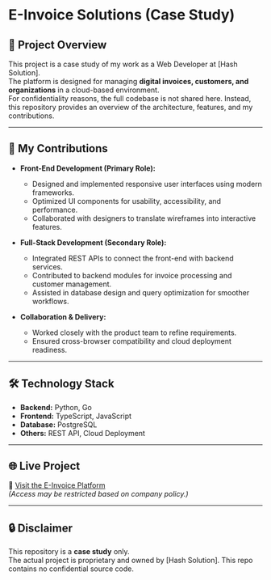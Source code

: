 # E-Invoice Solutions (Case Study)

## 📌 Project Overview
This project is a case study of my work as a Web Developer at [Hash Solution].  
The platform is designed for managing **digital invoices, customers, and organizations** in a cloud-based environment.  
For confidentiality reasons, the full codebase is not shared here. Instead, this repository provides an overview of the architecture, features, and my contributions.

---

## 🎯 My Contributions
- **Front-End Development (Primary Role):**  
  - Designed and implemented responsive user interfaces using modern frameworks.  
  - Optimized UI components for usability, accessibility, and performance.  
  - Collaborated with designers to translate wireframes into interactive features.  

- **Full-Stack Development (Secondary Role):**  
  - Integrated REST APIs to connect the front-end with backend services.  
  - Contributed to backend modules for invoice processing and customer management.  
  - Assisted in database design and query optimization for smoother workflows.  

- **Collaboration & Delivery:**  
  - Worked closely with the product team to refine requirements.  
  - Ensured cross-browser compatibility and cloud deployment readiness.  

---

## 🛠️ Technology Stack
- **Backend:** Python, Go  
- **Frontend:** TypeScript, JavaScript  
- **Database:** PostgreSQL  
- **Others:** REST API, Cloud Deployment  

---

## 🌐 Live Project
🔗 [Visit the E-Invoice Platform](https://ksa.einvoicesolutions.com/)  
*(Access may be restricted based on company policy.)*

---


## 🔒 Disclaimer
This repository is a **case study** only.  
The actual project is proprietary and owned by [Hash Solution]. This repo contains no confidential source code.
